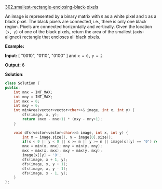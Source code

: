 [302.smallest-rectangle-enclosing-black-pixels](https://leetcode.com/problems/smallest-rectangle-enclosing-black-pixels/)  

An image is represented by a binary matrix with `0` as a white pixel and `1` as a black pixel. The black pixels are connected, i.e., there is only one black region. Pixels are connected horizontally and vertically. Given the location `(x, y)` of one of the black pixels, return the area of the smallest (axis-aligned) rectangle that encloses all black pixels.

**Example:**

**Input:**
\[
  "0010",
  "0110",
  "0100"
\]
and `x = 0,` `y = 2`

**Output:** 6  



**Solution:**  

```cpp
class Solution {
public:
    int mnx = INT_MAX;
    int mny = INT_MAX;
    int mxx = 0;
    int mxy = 0;
    int minArea(vector<vector<char>>& image, int x, int y) {
        dfs(image, x, y);
        return (mxx - mnx+1) * (mxy - mny+1);
    }
    
    void dfs(vector<vector<char>>& image, int x, int y) {
        int m = image.size(), n = image[0].size();
        if(x < 0 || y < 0 || x >= m || y >= n || image[x][y] == '0') return;
        mnx = min(x, mnx); mny = min(y, mny);
        mxx = max(x, mxx); mxy = max(y, mxy);
        image[x][y] = '0';
        dfs(image, x + 1, y);
        dfs(image, x, y + 1);
        dfs(image, x, y - 1);
        dfs(image, x - 1, y);
    }
};
```
      